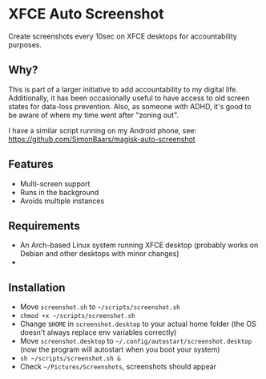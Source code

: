 # XFCE Auto Screenshot
Create screenshots every 10sec on XFCE desktops for accountability purposes.

## Why?
This is part of a larger initiative to add accountability to my digital life. Additionally, it has been occasionally useful to have access to old screen states for data-loss prevention. Also, as someone with ADHD, it's good to be aware of where my time went after "zoning out".

I have a similar script running on my Android phone, see: https://github.com/SimonBaars/magisk-auto-screenshot

## Features
- Multi-screen support
- Runs in the background
- Avoids multiple instances

## Requirements
- An Arch-based Linux system running XFCE desktop (probably works on Debian and other desktops with minor changes)
- 
## Installation
- Move `screenshot.sh` to `~/scripts/screenshot.sh`
- `chmod +x ~/scripts/screenshot.sh`
- Change `$HOME` in `screenshot.desktop` to your actual home folder (the OS doesn't always replace env variables correctly)
- Move `screenshot.desktop` to `~/.config/autostart/screenshot.desktop` (now the program will autostart when you boot your system)
- `sh ~/scripts/screenshot.sh &`
- Check `~/Pictures/Screenshots`, screenshots should appear
